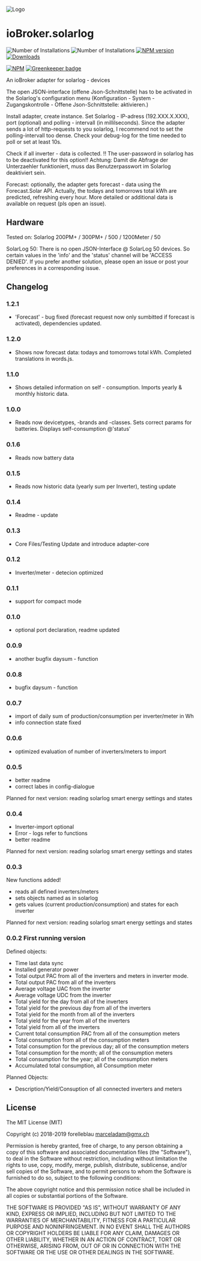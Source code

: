 ![Logo](admin/solarlog.png)

# ioBroker.solarlog

![Number of Installations](http://iobroker.live/badges/solarlog-installed.svg) ![Number of Installations](http://iobroker.live/badges/solarlog-stable.svg) [![NPM version](http://img.shields.io/npm/v/iobroker.solarlog.svg)](https://www.npmjs.com/package/iobroker.solarlog)
[![Downloads](https://img.shields.io/npm/dm/iobroker.solarlog.svg)](https://www.npmjs.com/package/iobroker.solarlog)

[![NPM](https://nodei.co/npm/iobroker.solarlog.png?downloads=true)](https://nodei.co/npm/iobroker.solarlog/) [![Greenkeeper badge](https://badges.greenkeeper.io/iobroker-community-adapters/ioBroker.solarlog.svg)](https://greenkeeper.io/)

An ioBroker adapter for solarlog - devices

The open JSON-interface (offene Json-Schnittstelle) has to be activated in the Solarlog's configuration menu (Konfiguration - System - Zugangskontrolle - Offene Json-Schnittstelle: aktivieren.)

Install adapter, create instance.
Set Solarlog - IP-adress (192.XXX.X.XXX), port (optional) and polling - intervall (in millilseconds). Since the adapter sends a lot of http-requests to you solarlog, I recommend not to set the polling-intervall too dense. Check your debug-log for the time needed to poll or set at least 10s.

Check if all inverter - data is collected. !! The user-password in solarlog has to be deactivated for this option!!
Achtung: Damit die Abfrage der Unterzaehler funktioniert, muss das Benutzerpasswort im Solarlog deaktiviert sein.

Forecast: optionally, the adapter gets forecast - data using the Forecast.Solar API. Actually, the todays and tomorrows total kWh are predicted, refreshing every hour. More detailed or additional data is available on request (pls open an issue).

## Hardware

Tested on:
Solarlog 200PM+ / 300PM+ / 500 / 1200Meter / 50

SolarLog 50: There is no open JSON-Interface @ SolarLog 50 devices. So certain values in the 'info' and the 'status' channel will be 'ACCESS DENIED'. If you prefer another solution, please open an issue or post your preferences in a corresponding issue.

## Changelog

### 1.2.1

- 'Forecast' - bug fixed (forecast request now only sumbitted if forecast is activated), dependencies updated.

### 1.2.0

-   Shows now forecast data: todays and tomorrows total kWh. Completed translations in words.js.

### 1.1.0

-   Shows detailed information on self - consumption. Imports yearly & monthly historic data.

### 1.0.0

-   Reads now devicetypes, -brands and -classes. Sets correct params for batteries. Displays self-consumption @'status'

### 0.1.6

-   Reads now battery data

### 0.1.5

-   Reads now historic data (yearly sum per Inverter), testing update

### 0.1.4

-   Readme - update

### 0.1.3

-   Core Files/Testing Update and introduce adapter-core

### 0.1.2

-   Inverter/meter - detecion optimized

### 0.1.1

-   support for compact mode

### 0.1.0

-   optional port declaration, readme updated

### 0.0.9

-   another bugfix daysum - function

### 0.0.8

-   bugfix daysum - function

### 0.0.7

-   import of daily sum of production/consumption per inverter/meter in Wh
-   info connection state fixed

### 0.0.6

-   optimized evaluation of number of inverters/meters to import

### 0.0.5

-   better readme
-   correct labes in config-dialogue

Planned for next version: reading solarlog smart energy settings and states

### 0.0.4

-   Inverter-import optional
-   Error - logs refer to functions
-   better readme

Planned for next version: reading solarlog smart energy settings and states

### 0.0.3

New functions added!

-   reads all defined inverters/meters
-   sets objects named as in solarlog
-   gets values (current production/consumption) and states for each inverter

Planned for next version: reading solarlog smart energy settings and states

### 0.0.2 First running version

Defined objects:

-   Time last data sync
-   Installed generator power
-   Total output PAC from all of the inverters and meters in inverter mode.
-   Total output PAC from all of the inverters
-   Average voltage UAC from the inverter
-   Average voltage UDC from the inverter
-   Total yield for the day from all of the inverters
-   Total yield for the previous day from all of the inverters
-   Total yield for the month from all of the inverters
-   Total yield for the year from all of the inverters
-   Total yield from all of the inverters
-   Current total consumption PAC from all of the consumption meters
-   Total consumption from all of the consumption meters
-   Total consumption for the previous day; all of the consumption meters
-   Total consumption for the month; all of the consumption meters
-   Total consumption for the year; all of the consumption meters
-   Accumulated total consumption, all Consumption meter

Planned Objects:

-   Description/Yield/Consuption of all connected inverters and meters

## License

The MIT License (MIT)

Copyright (c) 2018-2019 forelleblau marceladam@gmx.ch

Permission is hereby granted, free of charge, to any person obtaining a copy
of this software and associated documentation files (the "Software"), to deal
in the Software without restriction, including without limitation the rights
to use, copy, modify, merge, publish, distribute, sublicense, and/or sell
copies of the Software, and to permit persons to whom the Software is
furnished to do so, subject to the following conditions:

The above copyright notice and this permission notice shall be included in
all copies or substantial portions of the Software.

THE SOFTWARE IS PROVIDED "AS IS", WITHOUT WARRANTY OF ANY KIND, EXPRESS OR
IMPLIED, INCLUDING BUT NOT LIMITED TO THE WARRANTIES OF MERCHANTABILITY,
FITNESS FOR A PARTICULAR PURPOSE AND NONINFRINGEMENT. IN NO EVENT SHALL THE
AUTHORS OR COPYRIGHT HOLDERS BE LIABLE FOR ANY CLAIM, DAMAGES OR OTHER
LIABILITY, WHETHER IN AN ACTION OF CONTRACT, TORT OR OTHERWISE, ARISING FROM,
OUT OF OR IN CONNECTION WITH THE SOFTWARE OR THE USE OR OTHER DEALINGS IN
THE SOFTWARE.
